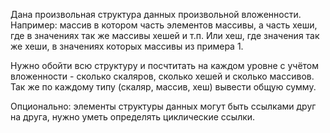 Дана произвольная структура данных произвольной вложенности.
Например: массив в котором часть элементов массивы, а часть хеши,
где в значениях так же массивы хешей и т.п. Или хеш, где значения так же хеши,
в значениях которых массивы из примера 1.

Нужно обойти всю структуру и посчтитать на каждом уровне с учётом вложенности -
сколько скаляров, сколько хешей и сколько массивов.
Так же по каждому типу (скаляр, массив, хеш) вывести общую сумму.

Опционально: элементы структуры данных могут быть ссылками друг на друга,
нужно уметь определять циклические ссылки.
